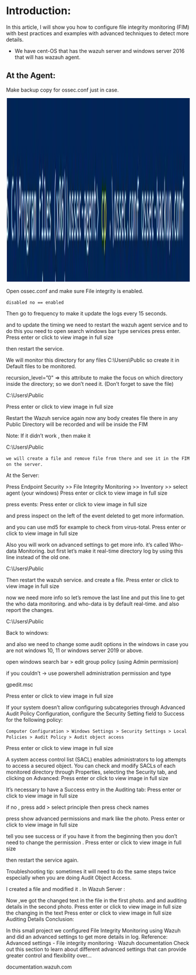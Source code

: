 # Introduction:

In this article, I will show you how to configure file integrity monitoring (FIM) with best practices and examples with advanced techniques to detect more details.

- We have cent-OS that has the wazuh server and windows server 2016 that will has wazauh agent.

## At the Agent:

Make backup copy for ossec.conf just in case.
<p align="center">
    <img src="./images/Wazuh FIM-1.webp" width="500" height="500" />
</p>

Open ossec.conf and make sure File integrity is enabled.

    disabled no == enabled

Then go to frequency to make it update the logs every 15 seconds.

and to update the timing we need to restart the wazuh agent service and to do this you need to open search windows bar type services press enter.
Press enter or click to view image in full size

then restart the service.

We will monitor this directory for any files C:\Users\Public so create it in Default files to be monitored.

recursion_level=”0" => this attribute to make the focus on which directory inside the directory; so we don’t need it. (Don’t forget to save the file)

<directories > C:\Users\Public </directories>

Press enter or click to view image in full size

Restart the Wazuh service again now any body creates file there in any Public Directory will be recorded and will be inside the FIM

Note: If it didn’t work , then make it

<directories recursion_level="1">C:\Users\Public</directories>

    we will create a file and remove file from there and see it in the FIM on the server.

At the Server:

Press Endpoint Security >> File Integrity Monitoring >> Inventory >> select agent (your windows)
Press enter or click to view image in full size

press events:
Press enter or click to view image in full size

and press inspect on the left of the event deleted to get more information.

and you can use md5 for example to check from virus-total.
Press enter or click to view image in full size

Also you will work on advanced settings to get more info. it’s called Who-data Monitoring. but first let’s make it real-time directory log by using this line instead of the old one.

<directories recursion_level="1" realtime="yes">C:\Users\Public</directories>

Then restart the wazuh service. and create a file.
Press enter or click to view image in full size

now we need more info so let’s remove the last line and put this line to get the who data monitoring. and who-data is by default real-time. and also report the changes.

<directories check_all="yes" whodata="yes" report_changes="yes">C:\Users\Public</directories>

Back to windows:

and also we need to change some audit options in the windows in case you are not windows 10, 11 or windows server 2019 or above.

open windows search bar > edit group policy (using Admin permission)

if you couldn’t -> use powershell administration permission and type

gpedit.msc

Press enter or click to view image in full size

If your system doesn’t allow configuring subcategories through Advanced Audit Policy Configuration, configure the Security Setting field to Success for the following policy:

    Computer Configuration > Windows Settings > Security Settings > Local Policies > Audit Policy > Audit object access

Press enter or click to view image in full size

A system access control list (SACL) enables administrators to log attempts to access a secured object. You can check and modify SACLs of each monitored directory through Properties, selecting the Security tab, and clicking on Advanced:
Press enter or click to view image in full size

It’s necessary to have a Success entry in the Auditing tab:
Press enter or click to view image in full size

if no , press add > select principle then press check names

press show advanced permissions and mark like the photo.
Press enter or click to view image in full size

tell you see success or if you have it from the beginning then you don’t need to change the permission .
Press enter or click to view image in full size

then restart the service again.

Troubleshooting tip: sometimes it will need to do the same steps twice especially when you are doing Audit Object Access.

I created a file and modified it .
In Wazuh Server :

Now ,we got the changed text in the file in the first photo. and and auditing details in the second photo.
Press enter or click to view image in full size
the changing in the text
Press enter or click to view image in full size
Auditing Details
Conclusion:

In this small project we configured File Integrity Monitoring using Wazuh and did an advanced settings to get more details in log.
Reference:
Advanced settings - File integrity monitoring · Wazuh documentation
Check out this section to learn about different advanced settings that can provide greater control and flexibility over…

documentation.wazuh.com

